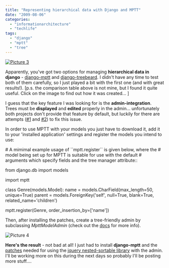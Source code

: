 ```yaml
---
title: "Representing hierarchical data with Django and MPTT"
date: "2009-08-06"
categories: 
  - "informationarchitecture"
  - "techlife"
tags: 
  - "django"
  - "mptt"
  - "tree"
---
```


[![Picture 3](/media/static/blog_img/picture-31.png "Picture 3")](http://www.qompr.com/charts/63;django-hierarchical-tree-data/)

Apparently, you've got two options for managing **hierarchical data in django** - [django-mptt](http://code.google.com/p/django-mptt/) and [django-treebeard](http://code.google.com/p/django-treebeard/). I didn't have any time to test both of them carefully, so I just played a bit with the first one (and with great results!). \[p.s. the comparison table above is not mine, but I found it quite useful. Click on the image to find out how it was created... \]

I guess that the key feature I was looking for is the **admin-integration**. Trees must be **displayed** and **edited** properly in the admin... unfortunately both projects don't provide that feature by default, but luckily for there are attempts ([#1](http://code.google.com/p/django-mptt/issues/detail?id=33) and [#2](http://code.google.com/p/django-treebeard/issues/detail?id=2&colspec=ID%20Type%20Status%20Priority%20Milestone%20Owner%20Summary%20Stars%20Opened%20Modified%20Reporter%20Component)) to fix this issue.

In order to use MPTT with your models you just have to download it, add it to your 'installed application' settings and register the models you intend to use:

\# A mimimal example usage of \`\`mptt.register\`\` is given below, where the
\#  model being set up for MPTT is suitable for use with the default
\# arguments which specify fields and the tree manager attribute::

   from django.db import models

   import mptt

   class Genre(models.Model):
       name \= models.CharField(max\_length\=50, unique\=True)
       parent \= models.ForeignKey('self', null\=True, blank\=True, related\_name\='children')

   mptt.register(Genre, order\_insertion\_by\=\['name'\])

Then, after installing the patches, create a tree-friendly admin by subclassing _MpttModelAdmin_ (check out the [docs](http://django-mptt.googlecode.com/svn/trunk/docs/models.txt) for more info).

![Picture 4](/media/static/blog_img/picture-41.png "Picture 4")

**Here's the result** - not bad at all! I just had to install **django-mptt** and the [patches](http://code.google.com/p/django-mptt/issues/detail?id=33#c1) needed for using the [jquery nested-sortable library](http://code.google.com/p/nestedsortables/) with the admin. I'll be working more on this during the next days so probably I'll be posting more stuff....
